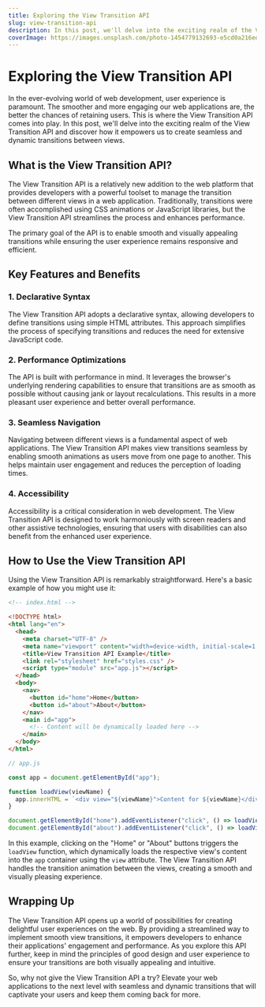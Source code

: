 ```yaml
---
title: Exploring the View Transition API
slug: view-transition-api
description: In this post, we'll delve into the exciting realm of the View Transition API and discover how it empowers us to create seamless and dynamic transitions between views.
coverImage: https://images.unsplash.com/photo-1454779132693-e5cd0a216ed3?ixlib=rb-4.0.3&ixid=M3wxMjA3fDB8MHxwaG90by1wYWdlfHx8fGVufDB8fHx8fA%3D%3D&auto=format&fit=crop&w=1171&q=80
---
```


# Exploring the View Transition API

In the ever-evolving world of web development, user experience is paramount. The smoother and more engaging our web applications are, the better the chances of retaining users. This is where the View Transition API comes into play. In this post, we'll delve into the exciting realm of the View Transition API and discover how it empowers us to create seamless and dynamic transitions between views.

## What is the View Transition API?

The View Transition API is a relatively new addition to the web platform that provides developers with a powerful toolset to manage the transition between different views in a web application. Traditionally, transitions were often accomplished using CSS animations or JavaScript libraries, but the View Transition API streamlines the process and enhances performance.

The primary goal of the API is to enable smooth and visually appealing transitions while ensuring the user experience remains responsive and efficient.

## Key Features and Benefits

### 1. **Declarative Syntax**

The View Transition API adopts a declarative syntax, allowing developers to define transitions using simple HTML attributes. This approach simplifies the process of specifying transitions and reduces the need for extensive JavaScript code.

### 2. **Performance Optimizations**

The API is built with performance in mind. It leverages the browser's underlying rendering capabilities to ensure that transitions are as smooth as possible without causing jank or layout recalculations. This results in a more pleasant user experience and better overall performance.

### 3. **Seamless Navigation**

Navigating between different views is a fundamental aspect of web applications. The View Transition API makes view transitions seamless by enabling smooth animations as users move from one page to another. This helps maintain user engagement and reduces the perception of loading times.

### 4. **Accessibility**

Accessibility is a critical consideration in web development. The View Transition API is designed to work harmoniously with screen readers and other assistive technologies, ensuring that users with disabilities can also benefit from the enhanced user experience.

## How to Use the View Transition API

Using the View Transition API is remarkably straightforward. Here's a basic example of how you might use it:

```html
<!-- index.html -->

<!DOCTYPE html>
<html lang="en">
  <head>
    <meta charset="UTF-8" />
    <meta name="viewport" content="width=device-width, initial-scale=1.0" />
    <title>View Transition API Example</title>
    <link rel="stylesheet" href="styles.css" />
    <script type="module" src="app.js"></script>
  </head>
  <body>
    <nav>
      <button id="home">Home</button>
      <button id="about">About</button>
    </nav>
    <main id="app">
      <!-- Content will be dynamically loaded here -->
    </main>
  </body>
</html>
```

```javascript
// app.js

const app = document.getElementById("app");

function loadView(viewName) {
  app.innerHTML = `<div view="${viewName}">Content for ${viewName}</div>`;
}

document.getElementById("home").addEventListener("click", () => loadView("home"));
document.getElementById("about").addEventListener("click", () => loadView("about"));
```

In this example, clicking on the "Home" or "About" buttons triggers the `loadView` function, which dynamically loads the respective view's content into the `app` container using the `view` attribute. The View Transition API handles the transition animation between the views, creating a smooth and visually pleasing experience.

## Wrapping Up

The View Transition API opens up a world of possibilities for creating delightful user experiences on the web. By providing a streamlined way to implement smooth view transitions, it empowers developers to enhance their applications' engagement and performance. As you explore this API further, keep in mind the principles of good design and user experience to ensure your transitions are both visually appealing and intuitive.

So, why not give the View Transition API a try? Elevate your web applications to the next level with seamless and dynamic transitions that will captivate your users and keep them coming back for more.
